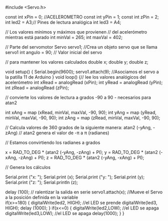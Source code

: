 #include <Servo.h>

const int xPin = 0;  //ACELEROMETRO
const int yPin = 1;
const int zPin = 2;
int led2 = A3;// Pines de lectura analógica
int led3 = A4;

// Los valores mínimos y máximos que provienen
// del acelerómetro mientras está parado
int minVal = 265;
int maxVal = 402;

// Parte del servomotor
Servo servo1;       //Crea un objeto servo que se llama servo1
int angulo = 90;    // Valor inicial del servo

// para mantener los valores calculados
double x;
double y;
double z;

void setup()
{
  Serial.begin(9600);
  servo1.attach(9); //Asociamos el servo a la patilla 11 de Arduino
}
void loop()
{// lee los valores analógicos del acelerómetro
int xRead = analogRead (xPin);
int yRead = analogRead (yPin);
int zRead = analogRead (zPin);

// convierte los valores de lectura a grados -90 a 90 - necesarios para atan2

int xAng = map (xRead, minVal, maxVal, -90, 90);
int yAng = map (yRead, minVal, maxVal, -90, 90);
int zAng = map (zRead, minVal, maxVal, -90, 90);

// Calcula valores de 360 ​​grados de la siguiente manera: atan2 (-yAng, -zAng)
// atan2 genera el valor de -π a π (radianes)

// Estamos convirtiendo los radianes a grados

x = RAD_TO_DEG * (atan2 (-yAng, -zAng) + PI);
y = RAD_TO_DEG * (atan2 (-xAng, -zAng) + PI);
z = RAD_TO_DEG * (atan2 (-yAng, -xAng) + PI);

// Genera los cálculos

Serial.print ("x: ");
Serial.print (x);
Serial.print ("y: ");
Serial.print (y);
Serial.print ("z: ");
Serial.println (z);

delay (100); // ralentizar la salida en serie
 servo1.attach(x); //Mueve el Servo a la posición definida en la variable    
  if(x>=180)
  { 
    digitalWrite(led2, HIGH); //el LED se prende
    digitalWrite(led3, HIGH); 
    delay (1000);
  }
  if(x<=0)
  { 
    digitalWrite(led2,LOW); //el LED se apaga
    digitalWrite(led3,LOW); //el LED se apaga
    delay(1000);
  }
}
